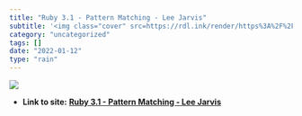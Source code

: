 ```yaml
---
title: "Ruby 3.1 - Pattern Matching - Lee Jarvis"
subtitle: '<img class="cover" src=https://rdl.ink/render/https%3A%2F%2Fleejarvis.me%2Fposts%2F2022%2Fruby-3-pat...'
category: "uncategorized"
tags: []
date: "2022-01-12"
type: "rain"
---
```

<img class="cover" src=https://rdl.ink/render/https%3A%2F%2Fleejarvis.me%2Fposts%2F2022%2Fruby-3-pattern-matching>


* **Link to site:** **[Ruby 3.1 - Pattern Matching - Lee Jarvis](https://leejarvis.me/posts/2022/ruby-3-pattern-matching)**